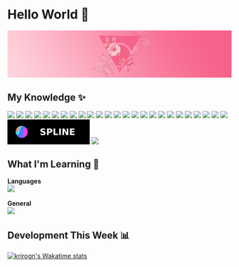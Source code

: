 # Hello World 🌄
[![Header](./github-banner2-logo.png)](https://krirogn.dev)

<!--
**krirogn/krirogn** is a ✨ _special_ ✨ repository because its `README.md` (this file) appears on your GitHub profile.

Here are some ideas to get you started:

- 🔭 I’m currently working on ...
- 🌱 I’m currently learning ...
- 👯 I’m looking to collaborate on ...
- 🤔 I’m looking for help with ...
- 💬 Ask me about ...
- 📫 How to reach me: ...
- 😄 Pronouns: ...
- ⚡ Fun fact: ...
-->

## My Knowledge ✨
[![](https://img.shields.io/badge/Rust-EF4A00?style=for-the-badge&logo=rust&logoColor=white)](#)
[![](https://img.shields.io/badge/Nuxt.js-00C58E?style=for-the-badge&logo=nuxtdotjs&logoColor=white)](#)
[![](https://img.shields.io/badge/TypeScript-3178C6?style=for-the-badge&logo=typescript&logoColor=white)](#)
[![](https://img.shields.io/badge/SCSS-CC6699?style=for-the-badge&logo=sass&logoColor=white)](#)
[![](https://img.shields.io/badge/SQL-003545?style=for-the-badge&logo=mariadb&logoColor=white)](#)
[![](https://img.shields.io/badge/PHP-777BB4?style=for-the-badge&logo=php&logoColor=white)](#)
[![](https://img.shields.io/badge/Java-FFFFFF?style=for-the-badge&logo=openjdk&logoColor=black)](#)
[![](https://img.shields.io/badge/C%23-239120?style=for-the-badge&logo=csharp&logoColor=white)](#)
[![](https://img.shields.io/badge/Dart-0175C2?style=for-the-badge&logo=dart&logoColor=white)](#)
[![](https://img.shields.io/badge/Flutter-02569B?style=for-the-badge&logo=flutter&logoColor=white)](#)
[![](https://img.shields.io/badge/Python-3776AB?style=for-the-badge&logo=python&logoColor=white)](#)
[![](https://img.shields.io/badge/Docker-2496ED?style=for-the-badge&logo=docker&logoColor=white)](#)
[![](https://img.shields.io/badge/Proxmox-E57000?style=for-the-badge&logo=proxmox&logoColor=white)](#)
[![](https://img.shields.io/badge/Bash-4EAA25?style=for-the-badge&logo=gnubash&logoColor=white)](#)
[![](https://img.shields.io/badge/Linux-FCC624?style=for-the-badge&logo=linux&logoColor=black)](#)
[![](https://img.shields.io/badge/Gentoo-54487A?style=for-the-badge&logo=gentoo&logoColor=white)](#)
[![](https://img.shields.io/badge/Windows-008080?style=for-the-badge&logo=windows95&logoColor=white)](#)
[![](https://img.shields.io/badge/MacOS-000000?style=for-the-badge&logo=apple&logoColor=white)](#)
[![](https://img.shields.io/badge/VR-1C1E20?style=for-the-badge&logo=oculus&logoColor=white)](#)
[![](https://img.shields.io/badge/Netlify-00C7B7?style=for-the-badge&logo=netlify&logoColor=white)](#)
[![](https://img.shields.io/badge/Adobe%20CC-DA1F26?style=for-the-badge&logo=adobecreativecloud&logoColor=white)](#)
[![](https://img.shields.io/badge/Unity-FFFFFF?style=for-the-badge&logo=unity&logoColor=black)](#)
[![](https://img.shields.io/badge/3DS%20Dev-D12228?style=for-the-badge&logo=nintendo3ds&logoColor=white)](#)
[![](https://img.shields.io/badge/Postman-FF6C37?style=for-the-badge&logo=postman&logoColor=white)](#)
[![](https://img.shields.io/badge/Figma-1D1D1D?style=for-the-badge&logo=figma&logoColor=white)](#)
[![](./SPLINE.svg)](#)
[![](https://img.shields.io/badge/Scaleway-4F0599?style=for-the-badge&logo=scaleway&logoColor=white)](#)


<!-- ![](https://img.shields.io/badge/HTML5-E34F26?style=for-the-badge&logo=html5&logoColor=white)
![](https://img.shields.io/badge/JavaScript-EFD81D?style=for-the-badge&logo=javascript&logoColor=black)
![](https://img.shields.io/badge/TypeScript-3178C6?style=for-the-badge&logo=typescript&logoColor=white)
![](https://img.shields.io/badge/Node.js-339933?style=for-the-badge&logo=nodedotjs&logoColor=white)
![](https://img.shields.io/badge/NPM-CB3837?style=for-the-badge&logo=npm&logoColor=white)
![](https://img.shields.io/badge/PHP-777BB4?style=for-the-badge&logo=php&logoColor=white)
![](https://img.shields.io/badge/Scaleway-4F0599?style=for-the-badge&logo=scaleway&logoColor=white)
![](https://img.shields.io/badge/Java-007396?style=for-the-badge&logo=openjdk&logoColor=white)
![](https://img.shields.io/badge/Python-3776AB?style=for-the-badge&logo=python&logoColor=white)
![](https://img.shields.io/badge/SCSS-CC6699?style=for-the-badge&logo=sass&logoColor=white)
![](https://img.shields.io/badge/Proxmox-E57000?style=for-the-badge&logo=proxmox&logoColor=white)
![](https://img.shields.io/badge/Netlify-00C7B7?style=for-the-badge&logo=netlify&logoColor=white)
![](https://img.shields.io/badge/Figma-784CF7?style=for-the-badge&logo=figma&logoColor=white)
![](https://img.shields.io/badge/Nuxt.js-00C58E?style=for-the-badge&logo=nuxtdotjs&logoColor=white)
![](https://img.shields.io/badge/MySQL-4479A1?style=for-the-badge&logo=mysql&logoColor=white)
![](https://img.shields.io/badge/Docker-2496ED?style=for-the-badge&logo=docker&logoColor=white)
![](https://img.shields.io/badge/Dart-0175C2?style=for-the-badge&logo=dart&logoColor=white)
![](https://img.shields.io/badge/Flutter-02569B?style=for-the-badge&logo=flutter&logoColor=white)
![](https://img.shields.io/badge/C%23-239120?style=for-the-badge&logo=csharp&logoColor=white)
![](https://img.shields.io/badge/Adobe_Photoshop-31A8FF?style=for-the-badge&logo=adobephotoshop&logoColor=white)
![](https://img.shields.io/badge/Adobe_XD-FF61F6?style=for-the-badge&logo=adobexd&logoColor=white)
![](https://img.shields.io/badge/Terminal-4EAA25?style=for-the-badge&logo=gnubash&logoColor=white)
![](https://img.shields.io/badge/Linux-FCC624?style=for-the-badge&logo=linux&logoColor=black)
![](https://img.shields.io/badge/Gentoo-54487A?style=for-the-badge&logo=gentoo&logoColor=white)
![](https://img.shields.io/badge/Windows-0078D6?style=for-the-badge&logo=windows&logoColor=white)
![](https://img.shields.io/badge/MacOS-000000?style=for-the-badge&logo=apple&logoColor=white)
![](https://img.shields.io/badge/Unity-000000?style=for-the-badge&logo=unity&logoColor=white)
![](https://img.shields.io/badge/3DS_Dev-D12228?style=for-the-badge&logo=nintendo3ds&logoColor=white)
![](https://img.shields.io/badge/VS_Code-007ACC?style=for-the-badge&logo=visualstudiocode&logoColor=white)
![](https://img.shields.io/badge/Postman-FF6C37?style=for-the-badge&logo=postman&logoColor=white)
![](https://img.shields.io/badge/Cordova-E8E8E8?style=for-the-badge&logo=apachecordova&logoColor=black)
![](https://img.shields.io/badge/Discord-5865F2?style=for-the-badge&logo=discord&logoColor=white)
![](https://img.shields.io/badge/Signal-3A76F0?style=for-the-badge&logo=signal&logoColor=white)
![](https://img.shields.io/badge/Rust-EF4A00?style=for-the-badge&logo=rust&logoColor=white)
<!-- ![](https://img.shields.io/badge/Thunderbird-0A84FF?style=for-the-badge&logo=thunderbird&logoColor=white) -->

## What I'm Learning 🏫
<b>Languages</b></br>
[![](https://img.shields.io/badge/Swift-F05138?style=for-the-badge&logo=swift&logoColor=white)](#)

<b>General</b></br>
[![](https://img.shields.io/badge/LLVM-262D3A?style=for-the-badge&logo=llvm&logoColor=white)](#)
<!-- ![](https://img.shields.io/badge/GoLang-00ADD8?style=for-the-badge&logo=go&logoColor=white)
![](https://img.shields.io/badge/GLSL-5586A4?style=for-the-badge&logo=opengl&logoColor=white)
</br></br>
<b>General</b></br>
Game Engine Architecture:
[Game Engine Architecture by Jason Gregory](https://www.gameenginebook.com/) -->

<!-- ## My W.I.P Projects 🔨
<b>Ideal Life:</b></br>
A web-app that helps students keep tabs with and manage their life. It let's you add
todo's, add assignments and general work to be done. It also helps you with your budget 🤠.
I'm also trying to add bamk support so you can get an overview of your transactions for
a better overview in your budget. The budget is supposed to be an Excel budget spreadsheet
on russian steroids 💪.

<b>PIT Engine:</b></br>
I'm currently *trying* to develop a game engine from "scratch" to make 2D/2.5D games. I'm
first making it in Java, with an integrated ImGUI editor, and will go over to making it
in Rust for it's many performance and security advantages. 
-->
<!-- ## My Stats 📈
<p>
  <a href="https://github.com/krirogn">
    <img height="180em" src="https://github-readme-stats-krirogn.vercel.app/api?username=krirogn&&show_icons=true&title_color=ffffff&icon_color=ffdc40&text_color=ffffff&bg_color=803448">
    <!-- <img height="180em" src = "https://github-readme-stats-krirogn.vercel.app/api/top-langs/?username=krirogn&theme=synthwave&layout=compact&title_color=ffffff&text_color=ffffff&bg_color=803448"> --><!--
  </a>
</p>
-->

## Development This Week 📊
<!--[![willianrod's wakatime stats](https://github-readme-stats-krirogn.vercel.app/api/wakatime?username=krirogn&title_color=F7628A&bg_color=803448&text_color=ffffff&range=last_7_days)](https://github.com/krirogn)-->

[![krirogn's Wakatime stats](https://github-readme-stats.vercel.app/api/wakatime?username=@krirogn&range=last_7_days&title_color=fff&bg_color=-20,ffdde4,F5648B&text_color=000&hide_border=true&border_radius=0&hide_title=true)](https://wakatime.com/@krirogn)
